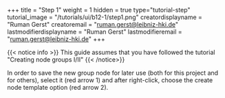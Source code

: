 +++
title = "Step 1"
weight = 1
hidden = true
type="tutorial-step"
tutorial_image = "/tutorials/ui/b12-1/step1.png"
creatordisplayname = "Ruman Gerst"
creatoremail = "ruman.gerst@leibniz-hki.de"
lastmodifierdisplayname = "Ruman Gerst"
lastmodifieremail = "ruman.gerst@leibniz-hki.de"
+++

{{< notice info >}}
This guide assumes that you have followed the tutorial "Creating node groups I/II"
{{< /notice>}}

In order to save the new group node for later use (both for this project and for others), select it (red arrow 1) and after right-click, choose the create node template option (red arrow 2). 